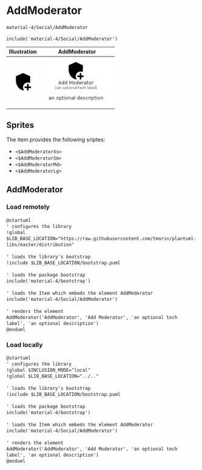 # AddModerator


```text
material-4/Social/AddModerator
```

```text
include('material-4/Social/AddModerator')
```



| Illustration | AddModerator |
| :---: | :---: |
| ![illustration for Illustration](../../material-4/Social/AddModerator.png) | ![illustration for AddModerator](../../material-4/Social/AddModerator.Local.png) |



## Sprites
The item provides the following sriptes:

- `<$AddModeratorXs>`
- `<$AddModeratorSm>`
- `<$AddModeratorMd>`
- `<$AddModeratorLg>`





## AddModerator

### Load remotely
```plantuml
@startuml
' configures the library
!global $LIB_BASE_LOCATION="https://raw.githubusercontent.com/tmorin/plantuml-libs/master/distribution"

' loads the library's bootstrap
!include $LIB_BASE_LOCATION/bootstrap.puml

' loads the package bootstrap
include('material-4/bootstrap')

' loads the Item which embeds the element AddModerator
include('material-4/Social/AddModerator')

' renders the element
AddModerator('AddModerator', 'Add Moderator', 'an optional tech label', 'an optional description')
@enduml
```

### Load locally
```plantuml
@startuml
' configures the library
!global $INCLUSION_MODE="local"
!global $LIB_BASE_LOCATION="../.."

' loads the library's bootstrap
!include $LIB_BASE_LOCATION/bootstrap.puml

' loads the package bootstrap
include('material-4/bootstrap')

' loads the Item which embeds the element AddModerator
include('material-4/Social/AddModerator')

' renders the element
AddModerator('AddModerator', 'Add Moderator', 'an optional tech label', 'an optional description')
@enduml
```

